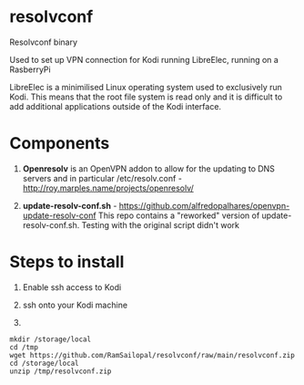 # resolvconf

Resolvconf binary

Used to set up VPN connection for Kodi running LibreElec, running on a RasberryPi

LibreElec is a minimilised Linux operating system used to exclusively run Kodi. This means that the root file system is read only and it is difficult to add additional applications outside of the Kodi interface.

# Components
 
1) **Openresolv** is an OpenVPN addon to allow for the updating to DNS servers and in particular /etc/resolv.conf - http://roy.marples.name/projects/openresolv/

2) **update-resolv-conf.sh** - https://github.com/alfredopalhares/openvpn-update-resolv-conf This repo contains a "reworked" version of update-resolv-conf.sh. Testing with the original script didn't work

# Steps to install

1) Enable ssh access to Kodi

2) ssh onto your Kodi machine

3) 

    mkdir /storage/local
    cd /tmp
    wget https://github.com/RamSailopal/resolvconf/raw/main/resolvconf.zip
    cd /storage/local
    unzip /tmp/resolvconf.zip



